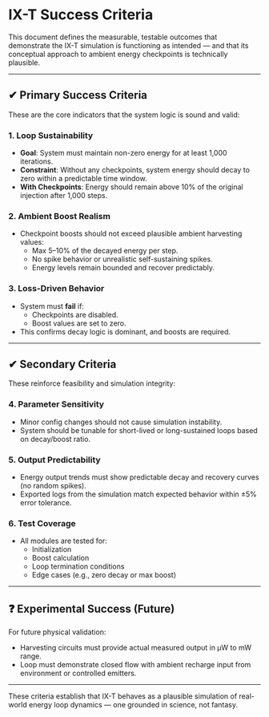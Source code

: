 # IX-T Success Criteria

This document defines the measurable, testable outcomes that demonstrate the IX-T simulation is functioning as intended — and that its conceptual approach to ambient energy checkpoints is technically plausible.

---

## ✔ Primary Success Criteria

These are the core indicators that the system logic is sound and valid:

### 1. **Loop Sustainability**
- **Goal**: System must maintain non-zero energy for at least 1,000 iterations.
- **Constraint**: Without any checkpoints, system energy should decay to zero within a predictable time window.
- **With Checkpoints**: Energy should remain above 10% of the original injection after 1,000 steps.

### 2. **Ambient Boost Realism**
- Checkpoint boosts should not exceed plausible ambient harvesting values:
  - Max 5–10% of the decayed energy per step.
  - No spike behavior or unrealistic self-sustaining spikes.
  - Energy levels remain bounded and recover predictably.

### 3. **Loss-Driven Behavior**
- System must **fail** if:
  - Checkpoints are disabled.
  - Boost values are set to zero.
- This confirms decay logic is dominant, and boosts are required.

---

## ✔ Secondary Criteria

These reinforce feasibility and simulation integrity:

### 4. **Parameter Sensitivity**
- Minor config changes should not cause simulation instability.
- System should be tunable for short-lived or long-sustained loops based on decay/boost ratio.

### 5. **Output Predictability**
- Energy output trends must show predictable decay and recovery curves (no random spikes).
- Exported logs from the simulation match expected behavior within ±5% error tolerance.

### 6. **Test Coverage**
- All modules are tested for:
  - Initialization
  - Boost calculation
  - Loop termination conditions
  - Edge cases (e.g., zero decay or max boost)

---

## ❓ Experimental Success (Future)
For future physical validation:
- Harvesting circuits must provide actual measured output in μW to mW range.
- Loop must demonstrate closed flow with ambient recharge input from environment or controlled emitters.

---

These criteria establish that IX-T behaves as a plausible simulation of real-world energy loop dynamics — one grounded in science, not fantasy.

